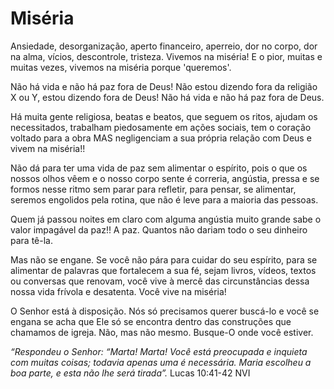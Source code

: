 <!DOCTYPE html>
<html lang="en">
<head>
	<meta charset="UTF-8">
	<title></title>
</head>
<body>
	<div>
		<h1>Miséria</h1>
	</div>
  Ansiedade, desorganização, aperto financeiro, aperreio, dor no corpo, dor na alma, vícios, descontrole, tristeza. Vivemos na miséria! E o pior, muitas e muitas vezes, vivemos na miséria porque 'queremos'.

Não há vida e não há paz fora de Deus! Não estou dizendo fora da religião X ou Y, estou dizendo fora de Deus! Não há vida e não há paz fora de Deus. 

Há muita gente religiosa, beatas e beatos, que seguem os ritos, ajudam os necessitados, trabalham piedosamente em ações sociais, tem o coração voltado para a obra MAS negligenciam a sua própria relação com Deus e vivem na miséria!! 

Não dá para ter uma vida de paz sem alimentar o espírito, pois o que os nossos olhos vêem e o nosso corpo sente é correria, angústia, pressa e se formos nesse ritmo sem parar para refletir, para pensar, se alimentar, seremos engolidos pela rotina, que não é leve para a maioria das pessoas. 

Quem já passou noites em claro com alguma angústia muito grande sabe o valor impagável da paz!! A paz. Quantos não dariam todo o seu dinheiro para tê-la.

Mas não se engane. Se você não pára para cuidar do seu espírito, para se alimentar de palavras que fortalecem a sua fé, sejam livros, vídeos, textos ou conversas que renovam, você vive à mercê das circunstâncias dessa nossa vida frívola e desatenta. Você vive na miséria!

O Senhor está à disposição. Nós só precisamos querer buscá-lo e você se engana se acha que Ele só se encontra dentro das construções que chamamos de igreja. Não, mas não mesmo. Busque-O onde você estiver.

_“Respondeu o Senhor: “Marta! Marta! Você está preocupada e inquieta com muitas coisas; todavia apenas uma é necessária. Maria escolheu a boa parte, e esta não lhe será tirada”._ ‭Lucas‬ ‭10:41-42‬ ‭NVI‬‬

  
</body>
</html>
